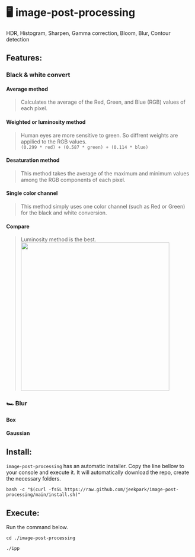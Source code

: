 # 🖥️ image-post-processing
HDR, Histogram, Sharpen, Gamma correction, Bloom, Blur, Contour detection




## Features:

### Black & white convert

#### Average method
> Calculates the average of the Red, Green, and Blue (RGB) values of each pixel.<br>


#### Weighted or luminosity method
> Human eyes are more sensitive to green. So diffrent weights are appilied to the RGB values.<br>
```(0.299 * red) + (0.587 * green) + (0.114 * blue)```<br>


#### Desaturation method
> This method takes the average of the maximum and minimum values among the RGB components of each pixel.<br>


#### Single color channel
> This method simply uses one color channel (such as Red or Green) for the black and white conversion.<br>


#### Compare
> Luminosity method is the best.<br>
> <img src="./example/gray/gray_compare.gif" width="400">

### 🏎️ Blur
#### Box
#### Gaussian


## Install:
`image-post-processing` has an automatic installer.
Copy the line bellow to your console and execute it.
It will automatically download the repo, create the necessary folders.

```
bash -c "$(curl -fsSL https://raw.github.com/jeekpark/image-post-processing/main/install.sh)"
```

## Execute:
Run the command below.
```
cd ./image-post-processing
```
```
./ipp
```
